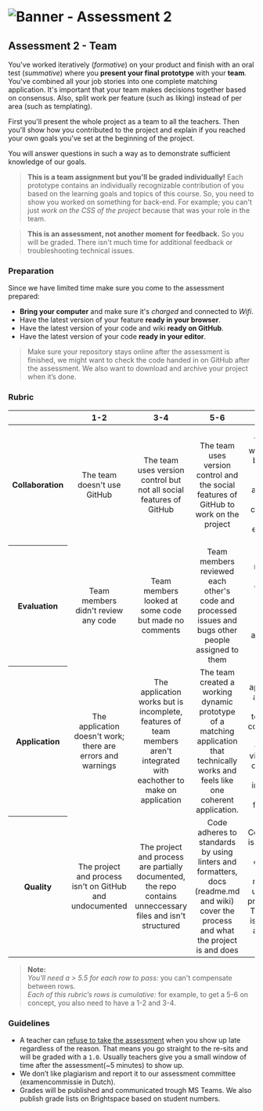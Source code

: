 # ![Banner - Assessment 2][banner]

## Assessment 2 - Team

You've worked iteratively (_formative_) on your product and finish with an oral test (_summative_) where you **present your final prototype** with your **team**. You've combined all your job stories into one complete matching application. It's important that your team makes decisions together based on consensus. Also, split work per feature (such as liking) instead of per area (such as templating).

First you'll present the whole project as a team to all the teachers. Then you'll show how you contributed to the project and explain if you reached your own goals you've set at the beginning of the project. 

You will answer questions in such a way as to demonstrate sufficient knowledge of our goals.

> **This is a team assignment but you'll be graded individually!** Each prototype contains an individually recognizable contribution of you based on the learning goals and topics of this course. So, you need to show you worked on something for back-end. For example; you can't just _work on the CSS of the project_ because that was your role in the team.

> **This is an assessment, not another moment for feedback.** So you will be graded. There isn't much time for additional feedback or troubleshooting technical issues.

### Preparation

Since we have limited time make sure you come to the assessment prepared:

- **Bring your computer** and make sure it's _charged_ and connected to _Wifi_.
- Have the latest version of your feature **ready in your browser**.
- Have the latest version of your code and wiki **ready on GitHub**.
- Have the latest version of your code **ready in your editor**.

> Make sure your repository stays online after the assessment is finished, we might want to check the code handed in on GitHub after the assessment. We also want to download and archive your project when it’s done.

### Rubric

<table>
  <thead>
    <tr>
      <th></th>
      <th><strong>1-2</strong></th>
      <th><strong>3-4</strong></th>
      <th><strong>5-6</strong></th>
      <th><strong>7-8</strong></th>
      <th><strong>9-10</strong></th>
    </tr>
  </thead>
  <tbody>
    <tr>
      <th align="center" scope="row"><strong>Collaboration</strong></th>
      <td align="center">The team doesn't use GitHub</td>
      <td align="center">The team uses version control but not all social features of GitHub</td>
      <td align="center">The team uses version control and the social features of GitHub to work on the project</td>
      <td align="center">The team worked with branches, pull requests and issues to collaborate more effectively</td>
      <td align="center">Each team member has equal contributions and tasks are delegated between team members; they went full scrum</td>
    </tr>
    <tr>
      <th align="center" scope="row">Evaluation</th>
      <td align="center">Team members didn't review any code</td>
      <td align="center">Team members looked at some code but made no comments</td>
      <td align="center">Team members reviewed each other's code and processed issues and bugs other people assigned to them</td>
      <td align="center">Team members reviewed code and actively refactor code to make the application more coherent</td>
      <td align="center">Team members also have complex technical discussions in the comments of issues</td>
    </tr>
    <tr>
      <th align="center" scope="row">Application</th>
      <td align="center">The application doesn't work; there are errors and warnings</td>
      <td align="center">The application works but is incomplete, features of team members aren't integrated with eachother to make on application</td>
      <td align="center">The team created a working dynamic prototype of a matching application that technically works and feels like one coherent application.</td>
      <td align="center">The aplication is advanced and is technically complex; it's well designed visually and offers tons of interaction and feedback.</td>
      <td align="center">The user experience is fantastic and the feature is complex. The team took special care of the interface and the user</td>
    </tr>
    <tr>
      <th align="center" scope="row">Quality</th>
      <td align="center">The project and process isn't on GitHub and undocumented</td>
      <td align="center">The project and process are partially documented, the repo contains unneccessary files and isn't structured</td>
      <td align="center">Code adheres to standards by using linters and formatters, docs (readme.md and wiki) cover the process and what the project is and does </td>
      <td align="center">Code quality is consistent and enforced; docs are more than useful and professional. The project is set-up in a modular way.</td>
      <td align="center">Code and docs both read like great books and the project is structured logically.
      </td>
    </tr>
  </tbody>
</table>

> **Note:**  
> _You'll need a > 5.5 for each row to pass:_ you can't compensate between rows.  
> _Each of this rubric’s rows is cumulative:_ for example, to get a 5-6 on concept, you also need to have a 1-2 and 3-4.

### Guidelines
* A teacher can [refuse to take the assessment][refuse] when you show up late regardless of the reason. That means you go straight to the re-sits and will be graded with a `1.0`. Usually teachers give you a small window of time after the assessment(~5 minutes) to show up.
* We don’t like plagiarism and report it to our assessment committee (examencommissie in Dutch).
* Grades will be published and communicated trough MS Teams. We also publish grade lists on Brightspace based on student numbers.

[banner]: https://cmda-bt.github.io/pt-course-20-21/assets/banner-a2.svg
[refuse]: https://az.hva.nl/studenten/az-lemmas/studenten/faculteiten/fdmci/tentamens-en-herkansingen-amfi/tentamens-en-herkansingen-amfi.html
